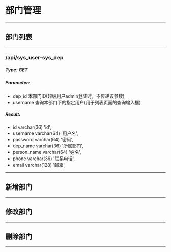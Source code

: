 # 部门管理

-----

## 部门列表

-----

### /api/sys_user-sys_dep
##### Type: GET
##### Parameter:
- dep_id 本部门ID(超级用户admin登陆时，不传递该参数)
- username 查询本部门下的指定用户(用于列表页面的查询输入框)

##### Result:
- id                   varchar(36) 'id',
- username             varchar(64) '用户名',
- password             varchar(64) '密码',
- dep_name             varchar(36) '所属部门',
- person_name          varchar(64) '姓名',
- phone                varchar(36) '联系电话',
- email                varchar(128) '邮箱',


-----

## 新增部门

-----

## 修改部门

-----

## 删除部门

-----
